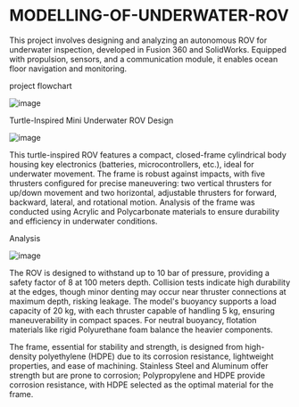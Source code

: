 # MODELLING-OF-UNDERWATER-ROV
This project involves designing and analyzing an autonomous ROV for underwater inspection, developed in Fusion 360 and SolidWorks. Equipped with propulsion, sensors, and a communication module, it enables ocean floor navigation and monitoring.

project flowchart
  
![image](https://github.com/user-attachments/assets/4560b306-a956-4b6d-88e3-0d841c03d3ca)

Turtle-Inspired Mini Underwater ROV Design

![image](https://github.com/user-attachments/assets/69d36a02-2bbd-4d6c-a2cb-7d078e265f04)

This turtle-inspired ROV features a compact, closed-frame cylindrical body housing key electronics (batteries, microcontrollers, etc.), ideal for underwater movement. The frame is robust against impacts, with five thrusters configured for precise maneuvering: two vertical thrusters for up/down movement and two horizontal, adjustable thrusters for forward, backward, lateral, and rotational motion. Analysis of the frame was conducted using Acrylic and Polycarbonate materials to ensure durability and efficiency in underwater conditions.

Analysis

![image](https://github.com/user-attachments/assets/80f693d2-1e2f-49de-960b-2daebd09fd8b)

The ROV is designed to withstand up to 10 bar of pressure, providing a safety factor of 8 at 100 meters depth. Collision tests indicate high durability at the edges, though minor denting may occur near thruster connections at maximum depth, risking leakage. The model's buoyancy supports a load capacity of 20 kg, with each thruster capable of handling 5 kg, ensuring maneuverability in compact spaces. For neutral buoyancy, flotation materials like rigid Polyurethane foam balance the heavier components.

The frame, essential for stability and strength, is designed from high-density polyethylene (HDPE) due to its corrosion resistance, lightweight properties, and ease of machining. Stainless Steel and Aluminum offer strength but are prone to corrosion; Polypropylene and HDPE provide corrosion resistance, with HDPE selected as the optimal material for the frame.
